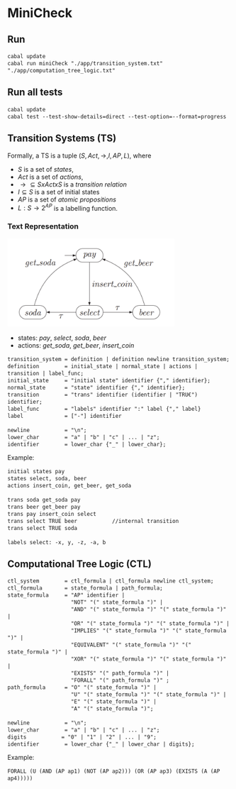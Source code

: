 # MiniCheck

## Run

```
cabal update
cabal run miniCheck "./app/transition_system.txt" "./app/computation_tree_logic.txt"
```

## Run all tests
```
cabal update
cabal test --test-show-details=direct --test-option=--format=progress
```

## Transition Systems (TS)

Formally, a TS is a tuple $(S, Act, \to, I, AP, L)$, where

- $S$ is a set of _states_,
- $Act$ is a set of _actions_,
- $\to \subseteq S x Act x S$ is a _transition relation_
- $I \subseteq S$ is a set of initial states
- $AP$ is a set of _atomic propositions_
- $L : S \to 2^{AP}$ is a labelling function.

### Text Representation

![TS example image](ts_example.png)

- states: _pay_, _select_, _soda_, _beer_
- actions: _get_soda_, _get_beer_, _insert_coin_

```
transition_system = definition | definition newline transition_system;
definition        = initial_state | normal_state | actions | transition | label_func;
initial_state     = "initial state" identifier {"," identifier};
normal_state      = "state" identifier {"," identifier};
transition        = "trans" identifier (identifier | "TRU€") identifier;
label_func        = "labels" identifier ":" label {"," label}
label             = ["-"] identifier

newline           = "\n";
lower_char        = "a" | "b" | "c" | ... | "z";
identifier        = lower_char {"_" | lower_char};
```

Example:

```
initial states pay
states select, soda, beer
actions insert_coin, get_beer, get_soda

tr️ans soda get_soda pay
trans beer get_beer pay
trans pay insert_coin select
trans select TRUE beer           //internal transition
trans select TRUE soda

labels select: -x, y, -z, -a, b
```

## Computational Tree Logic (CTL)

```
ctl_system        = ctl_formula | ctl_formula newline ctl_system;
ctl_formula       = state_formula | path_formula;
state_formula     = "AP" identifier |
                    "NOT" "(" state_formula ")" |
                    "AND" "(" state_formula ")" "(" state_formula ")" |
                    "OR" "(" state_formula ")" "(" state_formula ")" |
                    "IMPLIES" "(" state_formula ")" "(" state_formula ")" |
                    "EQUIVALENT" "(" state_formula ")" "(" state_formula ")" |
                    "XOR" "(" state_formula ")" "(" state_formula ")" |
                    "EXISTS" "(" path_formula ")" |
                    "FORALL" "(" path_formula ")" ;
path_formula      = "O" "(" state_formula ")" |
                    "U" "(" state_formula ")" "(" state_formula ")" |
                    "E" "(" state_formula ")" |
                    "A" "(" state_formula ")";

newline           = "\n";
lower_char        = "a" | "b" | "c" | ... | "z";
digits           = "0" | "1" | "2" | ... | "9";
identifier        = lower_char {"_" | lower_char | digits};
```

Example:

```
FORALL (U (AND (AP ap1) (NOT (AP ap2))) (OR (AP ap3) (EXISTS (A (AP ap4)))))
```
